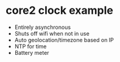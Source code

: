 # core2 clock example

- Entirely asynchronous
- Shuts off wifi when not in use
- Auto geolocation/timezone based on IP
- NTP for time
- Battery meter